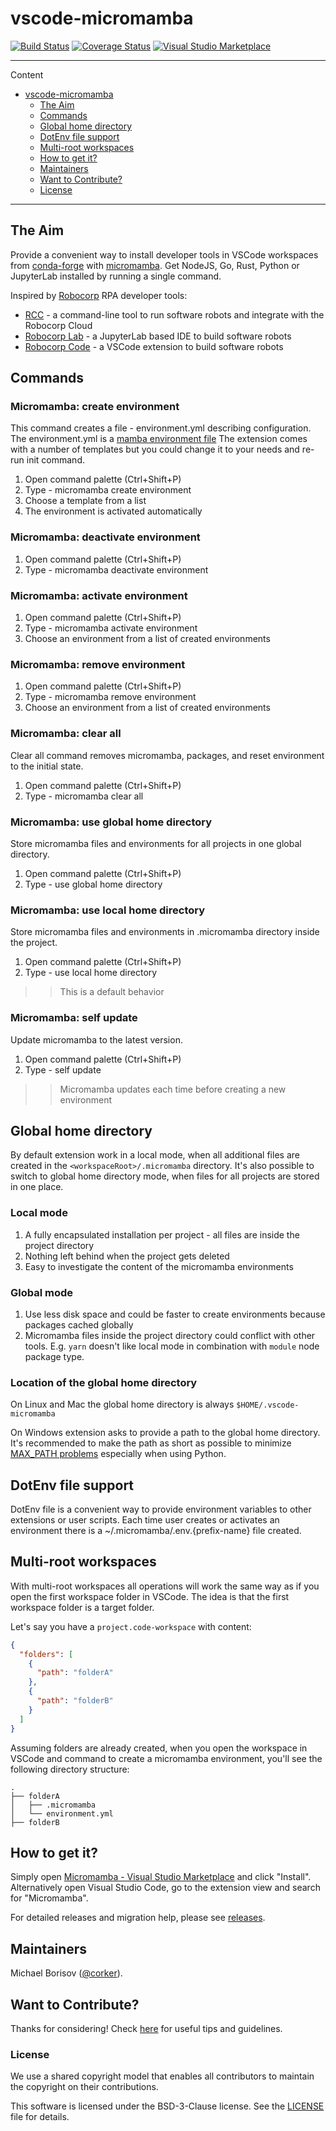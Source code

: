 # vscode-micromamba

[![Build Status](https://github.com/mamba-org/vscode-micromamba/workflows/ci/badge.svg?branch=main)](https://github.com/mamba-org/vscode-micromamba/tree/main) [![Coverage Status](https://coveralls.io/repos/github/mamba-org/vscode-micromamba/badge.svg?branch=main)](https://coveralls.io/github/mamba-org/vscode-micromamba?branch=main) [![Visual Studio Marketplace](https://img.shields.io/visual-studio-marketplace/v/corker.vscode-micromamba?color=success&label=Visual%20Studio%20Marketplace)](https://marketplace.visualstudio.com/items?itemName=corker.vscode-micromamba)

---

Content

- [vscode-micromamba](#vscode-micromamba)
  - [The Aim](#the-aim)
  - [Commands](#commands)
  - [Global home directory](#global-home-directory)
  - [DotEnv file support](#dotenv-file-support)
  - [Multi-root workspaces](#multi-root-workspaces)
  - [How to get it?](#how-to-get-it)
  - [Maintainers](#maintainers)
  - [Want to Contribute?](#want-to-contribute)
  - [License](#license)

---

## The Aim

Provide a convenient way to install developer tools in VSCode workspaces from [conda-forge](https://conda-forge.org) with [micromamba](https://mamba.readthedocs.io). Get NodeJS, Go, Rust, Python or JupyterLab installed by running a single command.

Inspired by [Robocorp](https://robocorp.com) RPA developer tools:

- [RCC](https://robocorp.com/docs/rcc/overview) - a command-line tool to run software robots and integrate with the Robocorp Cloud
- [Robocorp Lab](https://robocorp.com/docs/developer-tools/robocorp-lab/overview) - a JupyterLab based IDE to build software robots
- [Robocorp Code](https://robocorp.com/docs/developer-tools/visual-studio-code/overview) - a VSCode extension to build software robots

## Commands

### Micromamba: create environment

This command creates a file - environment.yml describing configuration.
The environment.yml is a [mamba environment file](https://mamba.readthedocs.io/en/latest/user_guide/micromamba.html#yaml-spec-files)
The extension comes with a number of templates but you could change it to your needs and re-run init command.

1. Open command palette (Ctrl+Shift+P)
2. Type - micromamba create environment
3. Choose a template from a list
4. The environment is activated automatically

### Micromamba: deactivate environment

1. Open command palette (Ctrl+Shift+P)
2. Type - micromamba deactivate environment

### Micromamba: activate environment

1. Open command palette (Ctrl+Shift+P)
2. Type - micromamba activate environment
3. Choose an environment from a list of created environments

### Micromamba: remove environment

1. Open command palette (Ctrl+Shift+P)
2. Type - micromamba remove environment
3. Choose an environment from a list of created environments

### Micromamba: clear all

Clear all command removes micromamba, packages, and reset environment to the initial state.

1. Open command palette (Ctrl+Shift+P)
2. Type - micromamba clear all

### Micromamba: use global home directory

Store micromamba files and environments for all projects in one global directory.

1. Open command palette (Ctrl+Shift+P)
2. Type - use global home directory

### Micromamba: use local home directory

Store micromamba files and environments in .micromamba directory inside the project.

1. Open command palette (Ctrl+Shift+P)
2. Type - use local home directory

>> This is a default behavior

### Micromamba: self update

Update micromamba to the latest version.

1. Open command palette (Ctrl+Shift+P)
2. Type - self update

>> Micromamba updates each time before creating a new environment

## Global home directory

By default extension work in a local mode, when all additional files are created in the `<workspaceRoot>/.micromamba` directory.
It's also possible to switch to global home directory mode, when files for all projects are stored in one place.

### Local mode

1. A fully encapsulated installation per project - all files are inside the project directory
2. Nothing left behind when the project gets deleted
3. Easy to investigate the content of the micromamba environments

### Global mode

1. Use less disk space and could be faster to create environments because packages cached globally
2. Micromamba files inside the project directory could conflict with other tools. E.g. `yarn` doesn't like local mode in combination with `module` node package type.

### Location of the global home directory

On Linux and Mac the global home directory is always `$HOME/.vscode-micromamba`

On Windows extension asks to provide a path to the global home directory.
It's recommended to make the path as short as possible to minimize [MAX_PATH problems](https://learn.microsoft.com/en-us/windows/win32/fileio/maximum-file-path-limitation?tabs=registry) especially when using Python.

## DotEnv file support

DotEnv file is a convenient way to provide environment variables to other extensions or user scripts.
Each time user creates or activates an environment there is a ~/.micromamba/.env.{prefix-name} file created.

## Multi-root workspaces

With multi-root workspaces all operations will work the same way as if you open the first workspace folder in VSCode.
The idea is that the first workspace folder is a target folder.

Let's say you have a ```project.code-workspace``` with content:

```json
{
  "folders": [
    {
      "path": "folderA"
    },
    {
      "path": "folderB"
    }
  ]
}
```

Assuming folders are already created, when you open the workspace in VSCode and command to create a micromamba environment, you'll see the following directory structure:

```text
.
├── folderA
│   ├── .micromamba
│   └── environment.yml
├── folderB
```

## How to get it?

Simply open [Micromamba - Visual Studio Marketplace](https://marketplace.visualstudio.com/items?itemName=corker.vscode-micromamba) and click "Install".
Alternatively open Visual Studio Code, go to the extension view and search for "Micromamba".

For detailed releases and migration help, please see [releases](https://github.com/mamba-org/vscode-micromamba/releases).

## Maintainers

Michael Borisov ([@corker](https://github.com/corker)).

## Want to Contribute?

Thanks for considering! Check [here](CONTRIBUTING.md) for useful tips and guidelines.

### License

We use a shared copyright model that enables all contributors to maintain the copyright on their contributions.

This software is licensed under the BSD-3-Clause license. See the [LICENSE](LICENSE) file for details.
